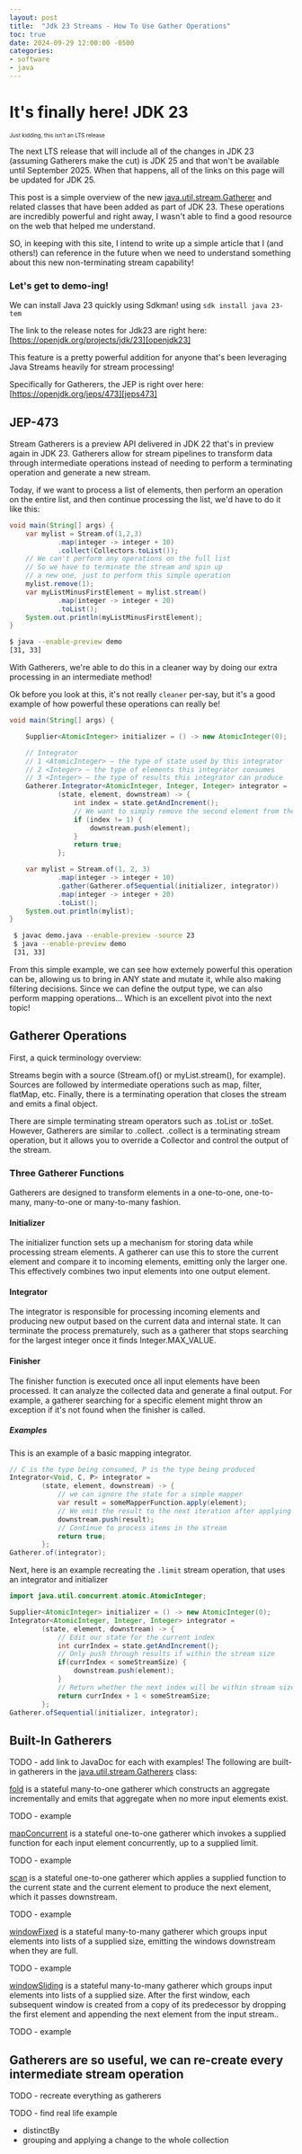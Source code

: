 ```yaml
---
layout: post
title:  "Jdk 23 Streams - How To Use Gather Operations"
toc: true
date: 2024-09-29 12:00:00 -0500
categories:
- software
- java
---
```


# It's finally here! JDK 23

<sub><sup>Just kidding, this isn't an LTS release</sup></sub>

The next LTS release that will include all of the changes in JDK 23 (assuming Gatherers make the cut) is JDK 25 and 
that won't be available until September 2025. When that happens, all of the links on this page will be updated for JDK 25.

This post is a simple overview of the new [java.util.stream.Gatherer][gatherer-javadoc] and related classes that have been added
as part of JDK 23. These operations are incredibly powerful and right away, I wasn't able to find
a good resource on the web that helped me understand.

SO, in keeping with this site, I intend to write up a simple article that I (and others!) can reference
in the future when we need to understand something about this new non-terminating stream capability!

### Let's get to demo-ing!

We can install Java 23 quickly using Sdkman! using `sdk install java 23-tem`

The link to the release notes for Jdk23 are right here: [https://openjdk.org/projects/jdk/23][openjdk23]

This feature is a pretty powerful addition for anyone that's been
leveraging Java Streams heavily for stream processing!

Specifically for Gatherers, the JEP is right over here: [https://openjdk.org/jeps/473][jeps473]

## JEP-473

Stream Gatherers is a preview API delivered in JDK 22 that's in preview again
in JDK 23. Gatherers allow for stream pipelines to transform
data through intermediate operations instead of needing to perform
a terminating operation and generate a new stream.

Today, if we want to process a list of elements, then perform an operation on the entire list,
and then continue processing the list, we'd have to do it like this:

```java
void main(String[] args) {
    var mylist = Stream.of(1,2,3)
            .map(integer -> integer + 10)
            .collect(Collectors.toList());
    // We can't perform any operations on the full list
    // So we have to terminate the stream and spin up
    // a new one, just to perform this simple operation
    mylist.remove(1);
    var myListMinusFirstElement = mylist.stream()
            .map(integer -> integer + 20)
            .toList();
    System.out.println(myListMinusFirstElement);
}
```

```bash
$ java --enable-preview demo
[31, 33]
```

With Gatherers, we're able to do this in a cleaner way by
doing our extra processing in an intermediate method!

Ok before you look at this, it's not really `cleaner` per-say, but
it's a good example of how powerful these operations can really be!

```java
void main(String[] args) {

    Supplier<AtomicInteger> initializer = () -> new AtomicInteger(0);

    // Integrator
    // 1 <AtomicInteger> – the type of state used by this integrator 
    // 2 <Integer> – the type of elements this integrator consumes 
    // 3 <Integer> – the type of results this integrator can produce
    Gatherer.Integrator<AtomicInteger, Integer, Integer> integrator =
            (state, element, downstream) -> {
                int index = state.getAndIncrement();
                // We want to simply remove the second element from the list
                if (index != 1) {
                    downstream.push(element);
                }
                return true;
            };

    var mylist = Stream.of(1, 2, 3)
            .map(integer -> integer + 10)
            .gather(Gatherer.ofSequential(initializer, integrator))
            .map(integer -> integer + 20)
            .toList();
    System.out.println(mylist);
}
```

```bash
 $ javac demo.java --enable-preview -source 23
 $ java --enable-preview demo
 [31, 33]
```

From this simple example, we can see how extemely powerful this operation can be, allowing us
to bring in ANY state and mutate it, while also making filtering decisions. Since we can define
the output type, we can also perform mapping operations... Which is an excellent pivot into the next topic!

## Gatherer Operations

First, a quick terminology overview:

Streams begin with a source (Stream.of() or myList.stream(), for example). Sources are followed by intermediate operations
such as map, filter, flatMap, etc. Finally, there is a terminating operation that closes the stream and emits a final object.

There are simple terminating stream operators such as .toList or .toSet. However, Gatherers are similar to .collect. .collect
is a terminating stream operation, but it allows you to override a Collector and control the output of the stream.

### Three Gatherer Functions

Gatherers are designed to transform elements in a one-to-one, one-to-many, many-to-one or many-to-many fashion.

#### Initializer

The initializer function sets up a mechanism for storing data while
processing stream elements. A gatherer can use this to store the
current element and compare it to incoming elements, emitting only
the larger one. This effectively combines two input elements into one
output element.

#### Integrator

The integrator is responsible for processing incoming elements and 
producing new output based on the current data and internal state. 
It can terminate the process prematurely, such as a gatherer that 
stops searching for the largest integer once it finds Integer.MAX_VALUE.

#### Finisher

The finisher function is executed once all input elements have been 
processed. It can analyze the collected data and generate a final output. 
For example, a gatherer searching for a specific element might throw an 
exception if it's not found when the finisher is called.

##### Examples

This is an example of a basic mapping integrator.

```java
// C is the type being consumed, P is the type being produced
Integrator<Void, C, P> integrator =
        (state, element, downstream) -> {
            // we can ignore the state for a simple mapper
            var result = someMapperFunction.apply(element);
            // We emit the result to the next iteration after applying the mapping
            downstream.push(result);
            // Continue to process items in the stream
            return true;
        };
Gatherer.of(integrator);
```

Next, here is an example recreating the `.limit` stream operation, that uses an integrator and initializer

```java
import java.util.concurrent.atomic.AtomicInteger;

Supplier<AtomicInteger> initializer = () -> new AtomicInteger(0);
Integrator<AtomicInteger, Integer, Integer> integrator =
        (state, element, downstream) -> {
            // Edit our state for the current index
            int currIndex = state.getAndIncrement();
            // Only push through results if within the stream size
            if(currIndex < someStreamSize) {
                downstream.push(element);
            }
            // Return whether the next index will be within stream size
            return currIndex + 1 < someStreamSize;
        };
Gatherer.ofSequential(initializer, integrator);
```

## Built-In Gatherers

TODO - add link to JavaDoc for each with examples!
The following are built-in gatherers in the [java.util.stream.Gatherers][gatherers-javadoc] class:

[fold][fold] is a stateful many-to-one gatherer which constructs an aggregate 
incrementally and emits that aggregate when no more input elements exist.

TODO - example

[mapConcurrent][mapConcurrent] is a stateful one-to-one gatherer which invokes a supplied 
function for each input element concurrently, up to a supplied limit.

TODO - example

[scan][scan] is a stateful one-to-one gatherer which applies a supplied function 
to the current state and the current element to produce the next element, 
which it passes downstream.

TODO - example

[windowFixed][windowFixed] is a stateful many-to-many gatherer which groups input 
elements into lists of a supplied size, emitting the windows 
downstream when they are full.

TODO - example

[windowSliding][windowSliding] is a stateful many-to-many gatherer which groups input 
elements into lists of a supplied size. After the first window, each 
subsequent window is created from a copy of its predecessor by dropping 
the first element and appending the next element from the input stream..

TODO - example

## Gatherers are so useful, we can re-create every intermediate stream operation

TODO - recreate everything as gatherers

TODO - find real life example
- distinctBy
- grouping and applying a change to the whole collection

[soby-chako]: https://github.com/sobychacko
[openjdk23]: https://openjdk.org/projects/jdk/23/
[jeps473]: https://openjdk.org/jeps/473
[gatherer-javadoc]: https://docs.oracle.com/en/java/javase/23/docs/api/java.base/java/util/stream/Gatherer.html
[gatherers-javadoc]: https://docs.oracle.com/en/java/javase/23/docs/api/java.base/java/util/stream/Gatherers.html
[windowFixed]: https://docs.oracle.com/en/java/javase/23/docs/api/java.base/java/util/stream/Gatherers.html#windowFixed(int)
[windowSliding]: https://docs.oracle.com/en/java/javase/23/docs/api/java.base/java/util/stream/Gatherers.html#windowSliding(int)
[fold]: https://docs.oracle.com/en/java/javase/23/docs/api/java.base/java/util/stream/Gatherers.html#fold(java.util.function.Supplier,java.util.function.BiFunction)
[scan]: https://docs.oracle.com/en/java/javase/23/docs/api/java.base/java/util/stream/Gatherers.html#scan(java.util.function.Supplier,java.util.function.BiFunction)
[mapConcurrent]: https://docs.oracle.com/en/java/javase/23/docs/api/java.base/java/util/stream/Gatherers.html#mapConcurrent(int,java.util.function.Function)
